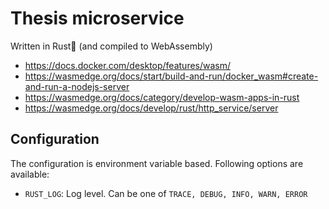# Thesis microservice
Written in Rust🦀 (and compiled to WebAssembly)
- https://docs.docker.com/desktop/features/wasm/
- https://wasmedge.org/docs/start/build-and-run/docker_wasm#create-and-run-a-nodejs-server
- https://wasmedge.org/docs/category/develop-wasm-apps-in-rust
- https://wasmedge.org/docs/develop/rust/http_service/server

## Configuration
The configuration is environment variable based.
Following options are available:
- `RUST_LOG`: Log level. Can be one of `TRACE, DEBUG, INFO, WARN, ERROR`
<!-- - `SERVER_PORT`: Server port. Default is 80. -->
<!-- - `SERVER_ADDRESS`: Server address. Default is `0.0.0.0`. -->